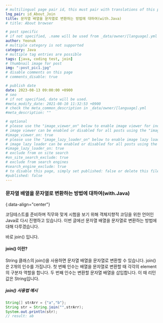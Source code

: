 ```yaml
---
# multilingual page pair id, this must pair with translations of this page. (This name must be unique)
lng_pair: id_About_Join
title: 문자열 배열을 문자열로 변환하는 방법에 대하여(with.Java)
# title: About browser

# post specific
# if not specified, .name will be used from _data/owner/[language].yml
author: Yeonuk
# multiple category is not supported
category: Java
# multiple tag entries are possible
tags: [java, coding test, join]
# thumbnail image for post
img: ":post_pic1.jpg"
# disable comments on this page
# comments_disable: true

# publish date
date: 2023-08-13 09:00:00 +0900
# seo
# if not specified, date will be used.
#meta_modify_date: 2021-08-10 11:32:53 +0900
# check the meta_common_description in _data/owner/[language].yml
#meta_description: ""

# optional
# please use the "image_viewer_on" below to enable image viewer for individual pages or posts (_posts/ or [language]/_posts folders).
# image viewer can be enabled or disabled for all posts using the "image_viewer_posts: true" setting in _data/conf/main.yml.
#image_viewer_on: true
# please use the "image_lazy_loader_on" below to enable image lazy loader for individual pages or posts (_posts/ or [language]/_posts folders).
# image lazy loader can be enabled or disabled for all posts using the "image_lazy_loader_posts: true" setting in _data/conf/main.yml.
#image_lazy_loader_on: true
# exclude from on site search
#on_site_search_exclude: true
# exclude from search engines
#search_engine_exclude: true
# to disable this page, simply set published: false or delete this file
#published: false
---
```


<!-- outline-start -->

### 문자열 배열을 문자열로 변환하는 방법에 대하여(with.Java)

{:data-align="center"}

<!-- outline-end -->

코딩테스트를 준비하며 직무와 맞게 시험을 보기 위해 객체지향적 코딩을 위한 언어인 Java로 다시 진행하고 있습니다.
이번 글에선 문자열 배열을 문자열로 변환하는 방법에 대해 다루겠습니다.

바로 join() 입니다.

#### join() 이란?

String 클래스의 join()을 사용하면 문자열 배열을 문자열로 변환할 수 있습니다.
join()은 2개의 인수를 가집니다. 첫 번째 인수는 배열을 문자열로 변환할 때 각각의 element의 구분자 역할을 합니다. 두 번째 인수는 변환할 문자열 배열을 삽입합니다.
이 때 리턴 값은 String입니다.

##### join() 사용법 예시

```java
String[] strArr = {"a","b"};
String str = String.join("",strArr);
System.out.println(str);
// result: ab
```
